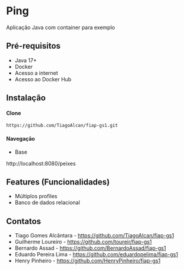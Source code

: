 # Ping

Aplicação Java com container para exemplo

## Pré-requisitos

- Java 17+
- Docker 
- Acesso a internet
- Acesso ao Docker Hub

## Instalação

#### Clone

```
https://github.com/TiagoAlcan/fiap-gs1.git
```


#### Navegação

- Base

http://localhost:8080/peixes


## Features (Funcionalidades)

- Múltiplos profiles
- Banco de dados relacional

## Contatos

- Tiago Gomes Alcântara - https://github.com/TiagoAlcan/fiap-gs1
- Guilherme Loureiro - https://github.com/toureir/fiap-gs1
- Bernardo Assad - https://github.com/BernardoAssad/fiap-gs1
- Eduardo Pereira Lima - https://github.com/eduardopelima/fiap-gs1
- Henry Pinheiro - https://github.com/HenryPinheiro/fiap-gs1

